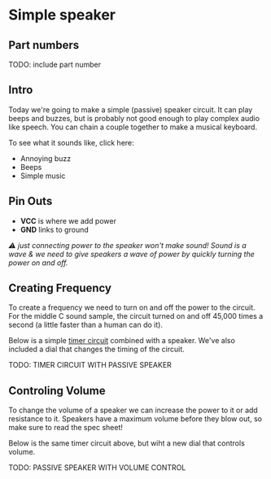 # Simple speaker

## Part numbers

TODO: include part number

## Intro

Today we're going to make a simple (passive) speaker circuit. It can play beeps and buzzes, but is probably not good enough to play complex audio like speech. You can chain a couple together to make a musical keyboard.

To see what it sounds like, click here:

- Annoying buzz
- Beeps
- Simple music

## Pin Outs

- **VCC** is where we add power
- **GND** links to ground

_:warning: just connecting power to the speaker won't make sound! Sound is a wave & we need to give speakers a wave of power by quickly turning the power on and off._

## Creating Frequency

To create a frequency we need to turn on and off the power to the circuit. For the middle C sound sample, the circuit turned on and off 45,000 times a second (a little faster than a human can do it).

Below is a simple [timer circuit](./555_timer.md) combined with a speaker. We've also included a dial that changes the timing of the circuit.

TODO: TIMER CIRCUIT WITH PASSIVE SPEAKER

## Controling Volume

To change the volume of a speaker we can increase the power to it or add resistance to it. Speakers have a maximum volume before they blow out, so make sure to read the spec sheet!

Below is the same timer circuit above, but wiht a new dial that controls volume.

TODO: PASSIVE SPEAKER WITH VOLUME CONTROL
